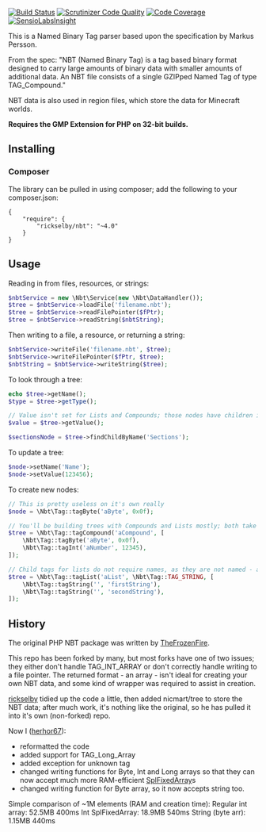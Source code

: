 [![Build Status](https://travis-ci.org/rickselby/NBT.svg?branch=master)](https://travis-ci.org/rickselby/NBT)
[![Scrutinizer Code Quality](https://scrutinizer-ci.com/g/rickselby/NBT/badges/quality-score.png?b=master)](https://scrutinizer-ci.com/g/rickselby/NBT/?branch=master)
[![Code Coverage](https://scrutinizer-ci.com/g/rickselby/NBT/badges/coverage.png?b=master)](https://scrutinizer-ci.com/g/rickselby/NBT/?branch=master)
[![SensioLabsInsight](https://insight.sensiolabs.com/projects/89a305c5-e522-4523-b88d-facda86a31ea/mini.png)](https://insight.sensiolabs.com/projects/89a305c5-e522-4523-b88d-facda86a31ea)

This is a Named Binary Tag parser based upon the specification by Markus Persson.

From the spec: "NBT (Named Binary Tag) is a tag based binary format designed to carry large amounts of binary data with smaller amounts of additional data. An NBT file consists of a single GZIPped Named Tag of type TAG_Compound."

NBT data is also used in region files, which store the data for Minecraft worlds.

**Requires the GMP Extension for PHP on 32-bit builds.**

## Installing
### Composer

The library can be pulled in using composer; add the following to your composer.json:

```
{
    "require": {
        "rickselby/nbt": "~4.0"
    }
}
```

## Usage

Reading in from files, resources, or strings:
```php
$nbtService = new \Nbt\Service(new \Nbt\DataHandler());
$tree = $nbtService->loadFile('filename.nbt');
$tree = $nbtService->readFilePointer($fPtr);
$tree = $nbtService->readString($nbtString);
```

Then writing to a file, a resource, or returning a string:
```php
$nbtService->writeFile('filename.nbt', $tree);
$nbtService->writeFilePointer($fPtr, $tree);
$nbtString = $nbtService->writeString($tree);
```

To look through a tree:
```php
echo $tree->getName();
$type = $tree->getType();

// Value isn't set for Lists and Compounds; those nodes have children instead
$value = $tree->getValue();

$sectionsNode = $tree->findChildByName('Sections');
```

To update a tree:
```php
$node->setName('Name');
$node->setValue(123456);
```

To create new nodes:
```php
// This is pretty useless on it's own really
$node = \Nbt\Tag::tagByte('aByte', 0x0f);

// You'll be building trees with Compounds and Lists mostly; both take an array of nodes as their values
$tree = \Nbt\Tag::tagCompound('aCompound', [
    \Nbt\Tag::tagByte('aByte', 0x0f),
    \Nbt\Tag::tagInt('aNumber', 12345),
]);

// Child tags for lists do not require names, as they are not named - and they must match the payload of the list
$tree = \Nbt\Tag::tagList('aList', \Nbt\Tag::TAG_STRING, [
    \Nbt\Tag::tagString('', 'firstString'),
    \Nbt\Tag::tagString('', 'secondString'),
]);
```

## History

The original PHP NBT package was written by [TheFrozenFire](//github.com/TheFrozenFire/PHP-NBT-Decoder-Encoder).

This repo has been forked by many, but most forks have one of two issues; they either don't handle TAG_INT_ARRAY or don't correctly handle writing to a file pointer.
The returned format - an array - isn't ideal for creating your own NBT data, and some kind of wrapper was required to assist in creation.

[rickselby](//github.com/rickselby/NBT) tidied up the code a little, then added nicmart/tree to store the NBT data; after much work, it's nothing like the original, so he has pulled it into it's own (non-forked) repo.

Now I ([herhor67](//github.com/herhor67/NBT)):
* reformatted the code
* added support for TAG_Long_Array
* added exception for unknown tag
* changed writing functions for Byte, Int and Long arrays so that they can now accept much more RAM-efficient [SplFixedArray](//www.php.net/manual/en/class.splfixedarray.php)s
* changed writing function for Byte array, so it now accepts string too.

Simple comparison of ~1M elements (RAM and creation time):
Regular int array: 52.5MB 400ms
Int SplFixedArray: 18.9MB 540ms
String (byte arr): 1.15MB 440ms
